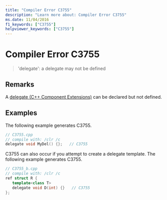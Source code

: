```yaml
---
title: "Compiler Error C3755"
description: "Learn more about: Compiler Error C3755"
ms.date: 11/04/2016
f1_keywords: ["C3755"]
helpviewer_keywords: ["C3755"]
---
```

# Compiler Error C3755

> 'delegate': a delegate may not be defined

## Remarks

A [delegate  (C++ Component Extensions)](../../extensions/delegate-cpp-component-extensions.md) can be declared but not defined.

## Examples

The following example generates C3755.

```cpp
// C3755.cpp
// compile with: /clr /c
delegate void MyDel() {};   // C3755
```

C3755 can also occur if you attempt to create a delegate template. The following example generates C3755.

```cpp
// C3755_b.cpp
// compile with: /clr /c
ref struct R {
   template<class T>
   delegate void D(int) {}   // C3755
};
```
